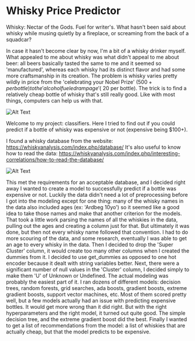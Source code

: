 # Whisky Price Predictor

Whisky: Nectar of the Gods. Fuel for writer's.
What hasn't been said about whisky while musing quietly by a fireplace, or screaming from the back of a squadcar?

In case it hasn't become clear by now, I'm a bit of a whisky drinker myself. What appealed to me about whisky was what didn't appeal to me about beer: all beers basically tasted the same to me and it seemed so 'manufactured', whereas each whisky had its distinct flavor and had some more craftsmanship in its creation.
The problem is whisky varies pretty wildly in price from the 'celebrating your Nobel Prize' ($500+ per bottle) to the 'alcohol fueled rampage' (~$20 per bottle). The trick is to find a relatively cheap bottle of whisky that's still really good. Like with most things, computers can help us with that.

![Alt Text](https://tenor.com/view/drinking-whiskey-pour-alcohol-gif-14134639.gif)

Welcome to my project: classifiers. Here I tried to find out if you could predict if a bottle of whisky was expensive or not (expensive being $100+).

I found a whisky database from the website:
https://whiskyanalysis.com/index.php/database/
It's also useful to know how to read the data:
https://whiskyanalysis.com/index.php/interesting-correlations/how-to-read-the-database/

![Alt Text](https://media3.giphy.com/media/mZQhT9Ey4tpgA/giphy.gif?cid=ecf05e472cqf6uiu99ucfyte9qdsfguhy4fqgjw6j9wdjdxs&rid=giphy.gif&ct=g.gif)

This met the requirements for an acceptable database, and I decided right away I wanted to create a model to successfully predict if a bottle was expensive or not. Luckily the data didn't need a lot of preprocessing before I got into the modeling except for one thing: many of the whisky names in the data also included ages (ex: 'Ardbeg 10yo') so it seemed like a good idea to take those names and make that another criterion for the models. That took a little work parsing the names of all the whiskies in the data, pulling out the ages and creating a column just for that. But ultimately it was done, but then not every whisky name followed that convention. I had to do more scouring of the data, and some research, eventually I was able to get an age to every whisky in the data.
Then I decided to drop the 'Super Cluster' column, it would create too many other columns when I created the dummies from it. I decided to use get_dummies as opposed to one hot encoder because it dealt with string variables better. Next, there were a significant number of null values in the 'Cluster' column, I decided simply to make them 'U' of Unknown or Undefined.
The actual modeling was probably the easiest part of it. I ran dozens of different models: decision trees, random forests, grid searches, ada boosts, gradient boosts, extreme gradient boosts, support vector machines, etc. Most of them scored pretty well, but a few models actually had an issue with predicting expensive bottles. It would get more wrong than it did right. But with the right hyperparameters and the right model, it turned out quite good. The simple decision tree, and the extreme gradient boost did the best.
Finally I wanted to get a list of recommendations from the model: a list of whiskies that are actually cheap, but that the model predicts to be expensive.
